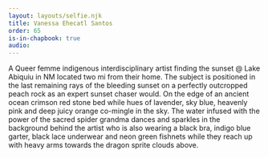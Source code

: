 ```yaml
---
layout: layouts/selfie.njk
title: Vanessa Ehecatl Santos
order: 65
is-in-chapbook: true
audio:
---
```


A Queer femme indigenous interdisciplinary artist finding the sunset @ Lake Abiquiu in NM located two mi from their home. The subject is positioned in the last remaining rays of the bleeding sunset on a perfectly outcropped peach rock as an expert sunset chaser would. On the edge of an ancient ocean crimson red stone bed while hues of lavender, sky blue, heavenly pink and deep juicy orange co-mingle in the sky. The water infused with the power of the sacred spider grandma dances and sparkles in the background behind the artist who is also wearing a black bra, indigo blue garter, black lace underwear and neon green fishnets while they reach up with heavy arms towards the dragon sprite clouds above.
